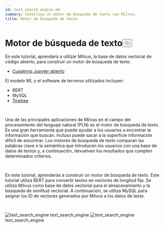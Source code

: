 ```yaml
---
id: text_search_engine.md
summary: Construya un motor de búsqueda de texto con Milvus.
title: Motor de búsqueda de texto
---
```

<h1 id="Text-Search-Engine" class="common-anchor-header">Motor de búsqueda de texto<button data-href="#Text-Search-Engine" class="anchor-icon" translate="no">
      <svg translate="no"
        aria-hidden="true"
        focusable="false"
        height="20"
        version="1.1"
        viewBox="0 0 16 16"
        width="16"
      >
        <path
          fill="#0092E4"
          fill-rule="evenodd"
          d="M4 9h1v1H4c-1.5 0-3-1.69-3-3.5S2.55 3 4 3h4c1.45 0 3 1.69 3 3.5 0 1.41-.91 2.72-2 3.25V8.59c.58-.45 1-1.27 1-2.09C10 5.22 8.98 4 8 4H4c-.98 0-2 1.22-2 2.5S3 9 4 9zm9-3h-1v1h1c1 0 2 1.22 2 2.5S13.98 12 13 12H9c-.98 0-2-1.22-2-2.5 0-.83.42-1.64 1-2.09V6.25c-1.09.53-2 1.84-2 3.25C6 11.31 7.55 13 9 13h4c1.45 0 3-1.69 3-3.5S14.5 6 13 6z"
        ></path>
      </svg>
    </button></h1><p>En este tutorial, aprenderá a utilizar Milvus, la base de datos vectorial de código abierto, para construir un motor de búsqueda de texto.</p>
<ul>
<li><a href="https://github.com/towhee-io/examples/tree/main/nlp/text_search">Cuaderno Jupyter abierto</a></li>
</ul>
<p>El modelo ML y el software de terceros utilizados incluyen:</p>
<ul>
<li>BERT</li>
<li>MySQL</li>
<li><a href="https://towhee.io/">Towhee</a></li>
</ul>
<p><br/></p>
<p>Una de las principales aplicaciones de Milvus en el campo del procesamiento del lenguaje natural (PLN) es el motor de búsqueda de texto. Es una gran herramienta que puede ayudar a los usuarios a encontrar la información que buscan. Incluso puede sacar a la superficie información difícil de encontrar. Los motores de búsqueda de texto comparan las palabras clave o la semántica que introducen los usuarios con una base de datos de textos y, a continuación, devuelven los resultados que cumplen determinados criterios.</p>
<p><br/></p>
<p>En este tutorial, aprenderás a construir un motor de búsqueda de texto. Este tutorial utiliza BERT para convertir textos en vectores de longitud fija. Se utiliza Milvus como base de datos vectorial para el almacenamiento y la búsqueda de similitud vectorial. A continuación, se utiliza MySQL para asignar los ID de vectores generados por Milvus a los datos de texto.</p>
<p><br/></p>
<p>
  
   <span class="img-wrapper"> <img translate="no" src="/docs/v2.5.x/assets/text_search_engine.png" alt="text_search_engine" class="doc-image" id="text_search_engine" />
   </span> <span class="img-wrapper"> <span>text_search_engine</span> <img translate="no" src="/docs/v2.5.x/assets/text_search_engine_demo.png" alt="text_search_engine" class="doc-image" id="text_search_engine" /><span>text_search_engine</span> </span></p>

